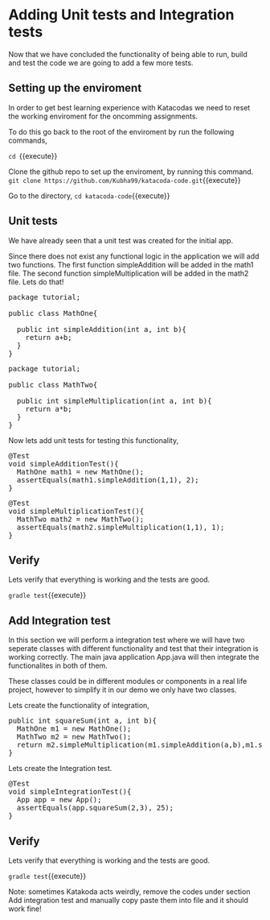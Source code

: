 # Adding Unit tests and Integration tests
Now that we have concluded the functionality of being able to run, build and test the code we are going to add a few more tests.

## Setting up the enviroment
In order to get best learning experience with Katacodas we need to reset the working enviroment for the oncomming assignments.

To do this go back to the root of the enviroment by run the following commands,

`cd `{{execute}}

Clone the github repo to set up the enviroment, by running this command.
`git clone https://github.com/Kubha99/katacoda-code.git`{{execute}}

Go to the directory,
`cd katacoda-code`{{execute}}

## Unit tests
We have already seen that a unit test was created for the initial app.

Since there does not exist any functional logic in the application we will add two functions. The first function simpleAddition will be added in the math1 file. The second function simpleMultiplication will be added in the math2 file.
Lets do that!

<pre class="file" data-filename="./katacoda-code/app/src/main/java/tutorial/MathOne.java" data-target="insert"  data-marker="// Create simple Java class here">
package tutorial;

public class MathOne{

  public int simpleAddition(int a, int b){
    return a+b;
  }
}
</pre>

<pre class="file" data-filename="./katacoda-code/app/src/main/java/tutorial/MathTwo.java" data-target="insert"  data-marker="// Create simple Java class">
package tutorial;

public class MathTwo{

  public int simpleMultiplication(int a, int b){
    return a*b;
  }
}
</pre>

Now lets add unit tests for testing this functionality,

<pre class="file" data-filename="./katacoda-code/app/src/test/java/tutorial/AppTest.java" data-target="insert"  data-marker="// Add Unittest addition">
@Test
void simpleAdditionTest(){
  MathOne math1 = new MathOne();
  assertEquals(math1.simpleAddition(1,1), 2);
}
</pre>

<pre class="file" data-filename="./katacoda-code/app/src/test/java/tutorial/AppTest.java" data-target="insert"  data-marker="// Add unittest multiplication">
@Test
void simpleMultiplicationTest(){
  MathTwo math2 = new MathTwo();
  assertEquals(math2.simpleMultiplication(1,1), 1);
}
</pre>

## Verify
Lets verify that everything is working and the tests are good.

`gradle test`{{execute}}


## Add Integration test
In this section we will perform a integration test where we will have two seperate classes with different functionality and test that their integration is working correctly. The main java application App.java will then integrate the functionalites in both of them.

These classes could be in different modules or components in a real life project, however to simplify it in our demo we only have two classes.

Lets create the functionality of integration,
<pre class="file" data-filename="./katacoda-code/app/src/main/java/tutorial/App.java" data-target="insert"  data-marker="// Add Integration functionality">
public int squareSum(int a, int b){
  MathOne m1 = new MathOne();
  MathTwo m2 = new MathTwo();
  return m2.simpleMultiplication(m1.simpleAddition(a,b),m1.simpleAddition(a,b));
}
</pre>

Lets create the Integration test.

<pre class="file" data-filename="./katacoda-code/app/src/test/java/tutorial/AppTest.java" data-target="insert"  data-marker="// Add Integration Test">
@Test
void simpleIntegrationTest(){
  App app = new App();
  assertEquals(app.squareSum(2,3), 25);
}
</pre>

## Verify
Lets verify that everything is working and the tests are good.

`gradle test`{{execute}}

Note: sometimes Katakoda acts weirdly, remove the codes under section Add integration test and manually copy paste them into file and it should work fine!
